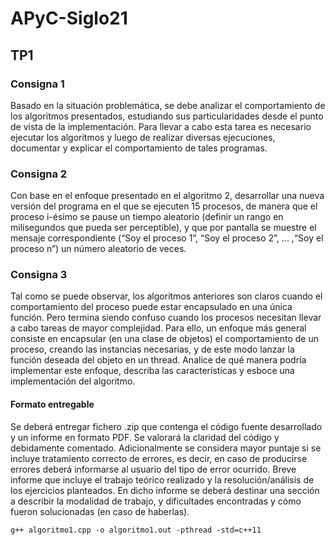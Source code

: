 # APyC-Siglo21

## TP1

### Consigna 1
Basado en la situación problemática, se debe analizar el comportamiento de los algoritmos presentados, estudiando sus particularidades desde el punto de vista de la implementación. Para llevar a cabo esta tarea es necesario ejecutar los algoritmos y luego de realizar diversas ejecuciones, documentar y explicar el comportamiento de tales programas.

### Consigna 2
Con base en el enfoque presentado en el algoritmo 2, desarrollar una nueva versión del programa en el que se ejecuten 15 procesos, de manera que el proceso i-ésimo se pause un tiempo aleatorio (definir un rango en milisegundos que pueda ser perceptible), y que por pantalla se muestre el mensaje correspondiente (“Soy el proceso 1”, “Soy el proceso 2”, ... ,“Soy el proceso n”) un número aleatorio de veces. 

### Consigna 3
Tal como se puede observar, los algoritmos anteriores son claros cuando el comportamiento del proceso puede estar encapsulado en una única función. Pero termina siendo confuso cuando los procesos necesitan llevar a cabo tareas de mayor complejidad. Para ello, un enfoque más general consiste en encapsular (en una clase de objetos) el comportamiento de un proceso, creando las instancias necesarias, y de este modo lanzar la función deseada del objeto en un thread. Analice de qué manera podría implementar este enfoque, describa las características y esboce una implementación del algoritmo. 


#### Formato entregable

Se deberá entregar fichero .zip que contenga el código fuente desarrollado y un informe en formato PDF. 
Se valorará la claridad del código y debidamente comentado. 
Adicionalmente se considera mayor puntaje si se incluye tratamiento correcto de errores, es decir, en caso de producirse errores deberá informarse al usuario del tipo de error ocurrido.
Breve informe que incluye el trabajo teórico realizado y la resolución/análisis de los ejercicios planteados. 
En dicho informe se deberá destinar una sección a describir la modalidad de trabajo, y dificultades encontradas y cómo fueron solucionadas (en caso de haberlas).

	g++ algoritmo1.cpp -o algoritmo1.out -pthread -std=c++11